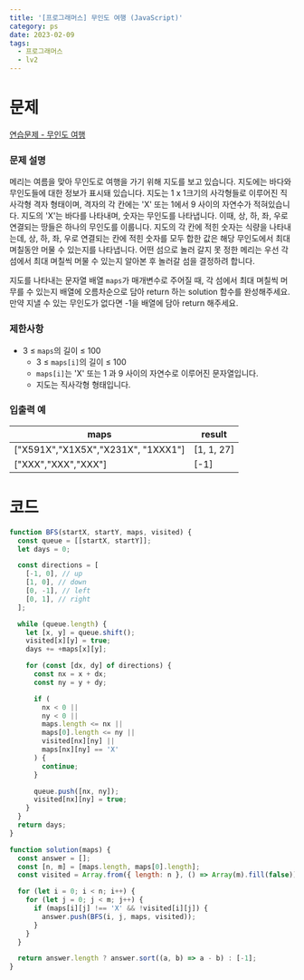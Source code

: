 ```yaml
---
title: '[프로그래머스] 무인도 여행 (JavaScript)'
category: ps
date: 2023-02-09
tags:
  - 프로그래머스
  - lv2
---
```


# 문제

[연습문제 - 무인도 여행](https://school.programmers.co.kr/learn/courses/30/lessons/154540)

### 문제 설명

메리는 여름을 맞아 무인도로 여행을 가기 위해 지도를 보고 있습니다. 지도에는 바다와 무인도들에 대한 정보가 표시돼 있습니다. 지도는 1 x 1크기의 사각형들로 이루어진 직사각형 격자 형태이며, 격자의 각 칸에는 'X' 또는 1에서 9 사이의 자연수가 적혀있습니다. 지도의 'X'는 바다를 나타내며, 숫자는 무인도를 나타냅니다. 이때, 상, 하, 좌, 우로 연결되는 땅들은 하나의 무인도를 이룹니다. 지도의 각 칸에 적힌 숫자는 식량을 나타내는데, 상, 하, 좌, 우로 연결되는 칸에 적힌 숫자를 모두 합한 값은 해당 무인도에서 최대 며칠동안 머물 수 있는지를 나타냅니다. 어떤 섬으로 놀러 갈지 못 정한 메리는 우선 각 섬에서 최대 며칠씩 머물 수 있는지 알아본 후 놀러갈 섬을 결정하려 합니다.

지도를 나타내는 문자열 배열 `maps`가 매개변수로 주어질 때, 각 섬에서 최대 며칠씩 머무를 수 있는지 배열에 오름차순으로 담아 return 하는 solution 함수를 완성해주세요. 만약 지낼 수 있는 무인도가 없다면 -1을 배열에 담아 return 해주세요.

### 제한사항

- 3 ≤ `maps`의 길이 ≤ 100
  - 3 ≤ `maps[i]`의 길이 ≤ 100
  - `maps[i]`는 'X' 또는 1 과 9 사이의 자연수로 이루어진 문자열입니다.
  - 지도는 직사각형 형태입니다.

### 입출력 예

| maps                               | result     |
| ---------------------------------- | ---------- |
| ["X591X","X1X5X","X231X", "1XXX1"] | [1, 1, 27] |
| ["XXX","XXX","XXX"]                | [-1]       |

# 코드

```js
function BFS(startX, startY, maps, visited) {
  const queue = [[startX, startY]];
  let days = 0;

  const directions = [
    [-1, 0], // up
    [1, 0], // down
    [0, -1], // left
    [0, 1], // right
  ];

  while (queue.length) {
    let [x, y] = queue.shift();
    visited[x][y] = true;
    days += +maps[x][y];

    for (const [dx, dy] of directions) {
      const nx = x + dx;
      const ny = y + dy;

      if (
        nx < 0 ||
        ny < 0 ||
        maps.length <= nx ||
        maps[0].length <= ny ||
        visited[nx][ny] ||
        maps[nx][ny] == 'X'
      ) {
        continue;
      }

      queue.push([nx, ny]);
      visited[nx][ny] = true;
    }
  }
  return days;
}

function solution(maps) {
  const answer = [];
  const [n, m] = [maps.length, maps[0].length];
  const visited = Array.from({ length: n }, () => Array(m).fill(false));

  for (let i = 0; i < n; i++) {
    for (let j = 0; j < m; j++) {
      if (maps[i][j] !== 'X' && !visited[i][j]) {
        answer.push(BFS(i, j, maps, visited));
      }
    }
  }

  return answer.length ? answer.sort((a, b) => a - b) : [-1];
}
```
